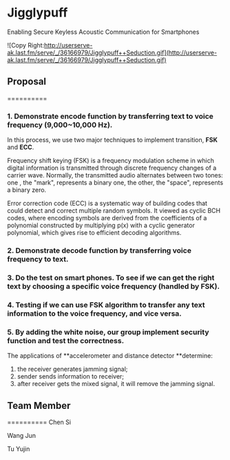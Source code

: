 # Jigglypuff
Enabling Secure Keyless Acoustic Communication for Smartphones

![Copy Right:http://userserve-ak.last.fm/serve/_/36166979/Jigglypuff++Seduction.gif](http://userserve-ak.last.fm/serve/_/36166979/Jigglypuff++Seduction.gif)

## Proposal
==========

### 1. Demonstrate encode function by transferring text to voice frequency (9,000~10,000 Hz).

In this process, we use two major techniques to implement transition, **FSK** and **ECC**. 

Frequency shift keying (FSK) is a frequency modulation scheme in which digital information is transmitted through discrete frequency changes of a carrier wave. Normally, the transmitted audio alternates between two tones: one , the "mark", represents a binary one, the other, the "space", represents a binary zero.
	
Error correction code (ECC) is a systematic way of building codes that could detect and correct multiple random symbols. It viewed as cyclic BCH codes, where encoding symbols are derived from the coefficients of a polynomial constructed by multiplying p(x) with a cyclic generator polynomial, which gives rise to efficient decoding algorithms.

### 2.  Demonstrate decode function by transferring voice frequency to text.



### 3.  Do the test on smart phones. To see if we can get the right text by choosing a specific voice frequency (handled by FSK).



### 4.  Testing if we can use FSK algorithm to transfer any text information to the voice frequency, and vice versa.



### 5. By adding the white noise, our group implement security function and test the correctness.

The applications of **accelerometer and distance detector **determine: 

1. the receiver generates jamming signal;  
2. sender sends information to receiver;
3. after receiver gets the mixed signal, it will remove the jamming signal.

## Team Member
==========
Chen Si

Wang Jun

Tu Yujin
